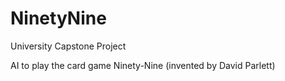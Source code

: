 # NinetyNine

University Capstone Project

AI to play the card game Ninety-Nine (invented by David Parlett)
